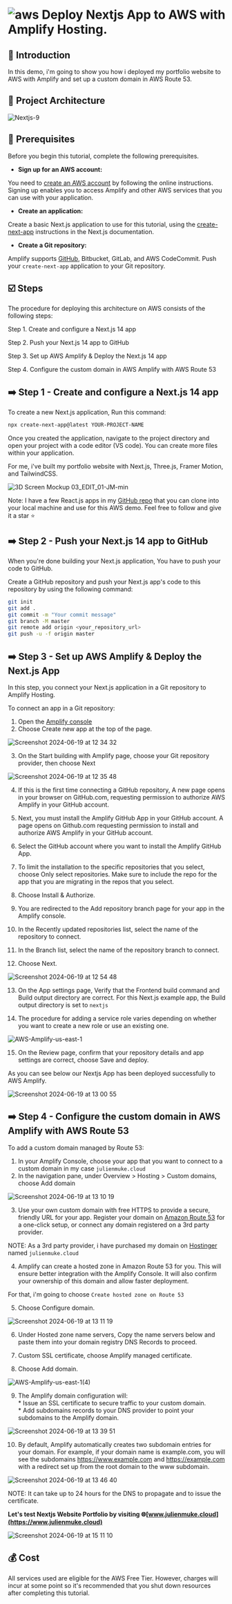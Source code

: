 # ![aws](https://github.com/julien-muke/Search-Engine-Website-using-AWS/assets/110755734/01cd6124-8014-4baa-a5fe-bd227844d263)     Deploy Nextjs App to AWS with Amplify Hosting.


## <a name="introduction">🤖 Introduction</a>

In this demo, i'm going to show you how i deployed my portfolio website to AWS with Amplify and set up a custom domain in AWS Route 53.

## <a name="design">📐 Project Architecture</a>

![Nextjs-9](https://github.com/julien-muke/deploy-nextjs-app-on-aws-amplify/assets/110755734/ff268da1-4ef4-40b8-9bec-cee842426f82)


## 📝 Prerequisites

Before you begin this tutorial, complete the following prerequisites.

* **Sign up for an AWS account:**

You need to [create an AWS account](https://portal.aws.amazon.com/billing/signup#/start/email) by following the online instructions. Signing up enables you to access Amplify and other AWS services that you can use with your application.

* **Create an application:**

Create a basic Next.js application to use for this tutorial, using the [create-next-app](https://nextjs.org/docs/app/api-reference/create-next-app) instructions in the Next.js documentation.

* **Create a Git repository:**

Amplify supports [GitHub](https://github.com/signup), Bitbucket, GitLab, and AWS CodeCommit. Push your `create-next-app` application to your Git repository.


## <a name="steps">☑️ Steps</a>

The procedure for deploying this architecture on AWS consists of the following steps:

Step 1. Create and configure a Next.js 14 app

Step 2. Push your Next.js 14 app to GitHub

Step 3. Set up AWS Amplify & Deploy the Next.js 14 app

Step 4. Configure the custom domain in AWS Amplify with AWS Route 53


## ➡️ Step 1 - Create and configure a Next.js 14 app

To create a new Next.js application, Run this command:

```bash
npx create-next-app@latest YOUR-PROJECT-NAME
```

Once you created the application, navigate to the project directory and open your project with a code editor (VS code). You can create more files within your application.

For me, i've built my portfolio website with Next.js, Three.js, Framer Motion, and TailwindCSS.

![3D Screen Mockup 03_EDIT_01-JM-min](https://github.com/julien-muke/deploy-nextjs-app-on-aws-amplify/assets/110755734/06009c5c-6ea5-4afb-a199-764df861d4fd)

Note: I have a few React.js apps in my [GitHub repo](https://github.com/julien-muke) that you can clone into your local machine and use for this AWS demo. Feel free to follow and give it a star ⭐


## ➡️ Step 2 - Push your Next.js 14 app to GitHub

When you're done building your Next.js application, You have to push your code to GitHub.

Create a GitHub repository and push your Next.js app's code to this repository by using the following command:

```bash
git init
git add .
git commit -m "Your commit message"
git branch -M master
git remote add origin <your_repository_url>
git push -u -f origin master
```

## ➡️ Step 3 - Set up AWS Amplify & Deploy the Next.js App

In this step, you connect your Next.js application in a Git repository to Amplify Hosting.

To connect an app in a Git repository:

1. Open the [Amplify console](https://console.aws.amazon.com/amplify/)
2. Choose Create new app at the top of the page.

![Screenshot 2024-06-19 at 12 34 32](https://github.com/julien-muke/deploy-nextjs-app-on-aws-amplify/assets/110755734/30ed747b-5fdb-4622-b5e1-10212bbadbb2)


3. On the Start building with Amplify page, choose your Git repository provider, then choose Next

![Screenshot 2024-06-19 at 12 35 48](https://github.com/julien-muke/deploy-nextjs-app-on-aws-amplify/assets/110755734/6995955e-4c5e-4f05-8248-739f5aafea30)

4. If this is the first time connecting a GitHub repository, A new page opens in your browser on GitHub.com, requesting permission to authorize AWS Amplify in your GitHub account. 

5. Next, you must install the Amplify GitHub App in your GitHub account. A page opens on Github.com requesting permission to install and authorize AWS Amplify in your GitHub account.

6. Select the GitHub account where you want to install the Amplify GitHub App.

7. To limit the installation to the specific repositories that you select, choose Only select repositories. Make sure to include the repo for the app that you are migrating in the repos that you select.

8. Choose Install & Authorize.

9. You are redirected to the Add repository branch page for your app in the Amplify console.

10. In the Recently updated repositories list, select the name of the repository to connect.

11. In the Branch list, select the name of the repository branch to connect.

12. Choose Next.

![Screenshot 2024-06-19 at 12 54 48](https://github.com/julien-muke/deploy-nextjs-app-on-aws-amplify/assets/110755734/76ab9821-3cd5-4044-bdd6-dd2b21f3d954)

13. On the App settings page, Verify that the Frontend build command and Build output directory are correct. For this Next.js example app, the Build output directory is set to `nextjs`

14. The procedure for adding a service role varies depending on whether you want to create a new role or use an existing one.


![AWS-Amplify-us-east-1](https://github.com/julien-muke/deploy-nextjs-app-on-aws-amplify/assets/110755734/e9ef7fac-2bed-4c4f-9937-f615784980c2)


15. On the Review page, confirm that your repository details and app settings are correct, choose Save and deploy.

As you can see below our Nextjs App has been deployed successfully to AWS Amplify.


![Screenshot 2024-06-19 at 13 00 55](https://github.com/julien-muke/deploy-nextjs-app-on-aws-amplify/assets/110755734/93bbf786-cf86-4b88-ad1f-9b62c020fd00)


## ➡️ Step 4 - Configure the custom domain in AWS Amplify with AWS Route 53

To add a custom domain managed by Route 53:

1. In your Amplify Console, choose your app that you want to connect to a custom domain in my case `julienmuke.cloud`
2. In the navigation pane, under Overview > Hosting > Custom domains, choose Add domain

![Screenshot 2024-06-19 at 13 10 19](https://github.com/julien-muke/deploy-nextjs-app-on-aws-amplify/assets/110755734/33416e0a-2fc6-459f-a77f-50a251da16ae)


3. Use your own custom domain with free HTTPS to provide a secure, friendly URL for your app. Register your domain on [Amazon Route 53](https://docs.aws.amazon.com/Route53/latest/DeveloperGuide/domain-register.html) for a one-click setup, or connect any domain registered on a 3rd party provider.

NOTE: As a 3rd party provider, i have purchased my domain on [Hostinger](https://www.hostinger.com/) named `julienmuke.cloud` 


4. Amplify can create a hosted zone in Amazon Route 53 for you. This will ensure better integration with the Amplify Console. It will also confirm your ownership of this domain and allow faster deployment.

For that, i'm going to choose `Create hosted zone on Route 53`

5. Choose Configure domain.

![Screenshot 2024-06-19 at 13 11 19](https://github.com/julien-muke/deploy-nextjs-app-on-aws-amplify/assets/110755734/4c4afc21-6c8d-451a-858f-b9431b99eee5)


6. Under Hosted zone name servers, Copy the name servers below and paste them into your domain registry DNS Records to proceed.

7. Custom SSL certificate, choose Amplify managed certificate.

8. Choose Add domain.

![AWS-Amplify-us-east-1(4)](https://github.com/julien-muke/deploy-nextjs-app-on-aws-amplify/assets/110755734/89b0e906-f7a8-46f2-a5ce-cfa013f7f039)


9. The Amplify domain configuration  will:
<br> * Issue an SSL certificate to secure traffic to your custom domain.
<br> * Add subdomains records to your DNS provider to point your subdomains to the Amplify domain.

![Screenshot 2024-06-19 at 13 39 51](https://github.com/julien-muke/deploy-nextjs-app-on-aws-amplify/assets/110755734/f3c6110c-4c50-4dae-b0c0-e28abf639111)

10. By default, Amplify automatically creates two subdomain entries for your domain. For example, if your domain name is example.com, you will see the subdomains https://www.example.com and https://example.com with a redirect set up from the root domain to the www subdomain.


![Screenshot 2024-06-19 at 13 46 40](https://github.com/julien-muke/deploy-nextjs-app-on-aws-amplify/assets/110755734/a1c10367-3d36-4f1a-8d40-31c5503357a7)


NOTE: It can take up to 24 hours for the DNS to propagate and to issue the certificate. 

**Let's test Nextjs Website Portfolio by visiting 🌐[www.julienmuke.cloud](https://www.julienmuke.cloud)**


![Screenshot 2024-06-19 at 15 11 10](https://github.com/julien-muke/deploy-nextjs-app-on-aws-amplify/assets/110755734/294a02bd-9bed-4412-b147-c86abf5bfaff)

## 💰 Cost

All services used are eligible for the AWS Free Tier. However, charges will incur at some point so it's recommended that you shut down resources after completing this tutorial.



